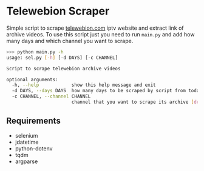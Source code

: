 # Telewebion Scraper
Simple script to scrape [telewebion.com](https://telewebion.com/) iptv website and extract link of archive videos. To use this script just you need to run `main.py` and add how many days and which channel you want to scrape.
```bash
>>> python main.py -h
usage: sel.py [-h] [-d DAYS] [-c CHANNEL]

Script to scrape telewebion archive videos

optional arguments:
  -h, --help            show this help message and exit
  -d DAYS, --days DAYS  how many days to be scraped by script from today to the past [default=1]
  -c CHANNEL, --channel CHANNEL
                        channel that you want to scrape its archive [default=irinn]
```

## Requirements
- selenium
- jdatetime
- python-dotenv
- tqdm
- argparse

